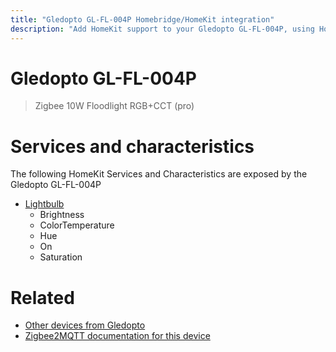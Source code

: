 ```yaml
---
title: "Gledopto GL-FL-004P Homebridge/HomeKit integration"
description: "Add HomeKit support to your Gledopto GL-FL-004P, using Homebridge, Zigbee2MQTT and homebridge-z2m."
---
```

<!---
This file has been GENERATED using src/docgen/docgen.ts
DO NOT EDIT THIS FILE MANUALLY!
-->
# Gledopto GL-FL-004P
> Zigbee 10W Floodlight RGB+CCT (pro)


# Services and characteristics
The following HomeKit Services and Characteristics are exposed by
the Gledopto GL-FL-004P

* [Lightbulb](../../light.md)
  * Brightness
  * ColorTemperature
  * Hue
  * On
  * Saturation


# Related
* [Other devices from Gledopto](../index.md#gledopto)
* [Zigbee2MQTT documentation for this device](https://www.zigbee2mqtt.io/devices/GL-FL-004P.html)